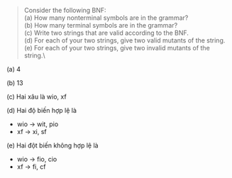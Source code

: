 >Consider the following BNF:\
 (a) How many nonterminal symbols are in the grammar?\
 (b) How many terminal symbols are in the grammar?\
 (c) Write two strings that are valid according to the BNF.\
 (d) For each of your two strings, give two valid mutants of the
 string.\
 (e) For each of your two strings, give two invalid mutants of the
 string.\


(a)
4

(b)
13

(c)
Hai xâu là wio, xf

(d)
Hai độ biến hợp lệ là 
- wio -> wit, pio
- xf -> xi, sf

(e)
Hai đột biến không hợp lệ là
- wio -> fio, cio
- xf -> fi, cf